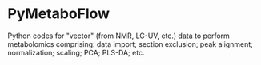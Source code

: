 # PyMetaboFlow
Python codes for "vector" (from NMR, LC-UV, etc.) data to perform metabolomics comprising: data import; section exclusion; peak alignment; normalization; scaling; PCA; PLS-DA; etc.
